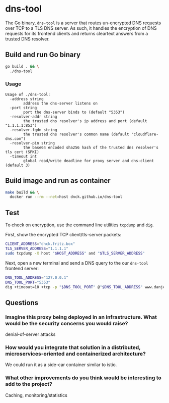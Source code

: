 # dns-tool

The Go binary, `dns-tool` is a server that routes un-encrypted DNS requests over
TCP to a TLS DNS server. As such, it handles the encryption of DNS requests for
its frontend clients and returns cleartext answers from a trusted DNS resolver.

## Build and run Go binary

```bash
go build . && \
  ./dns-tool
```

### Usage
```
Usage of ./dns-tool:
  -address string
    	address the dns-server listens on 
  -port string
    	port the dns-server binds to (default "5353")
  -resolver-addr string
    	the trusted dns resolver's ip address and port (default "1.1.1.1:853")
  -resolver-fqdn string
    	the trusted dns resolver's common name (default "cloudflare-dns.com")
  -resolver-pin string
    	the base64 encoded sha256 hash of the trusted dns resolver's tls cert (SPKI)
  -timeout int
    	global read/write deadline for proxy server and dns-client (default 3)
```

## Build image and run as container

```bash
make build && \
  docker run --rm --net=host dnck.github.io/dns-tool
```

## Test

To check on encryption, use the command line utilities `tcpdump` and `dig`.

First, show the encrypted TCP client/tls-server packets:

```bash
CLIENT_ADDRESS="dnck.fritz.box"
TLS_SERVER_ADDRESS="1.1.1.1"
sudo tcpdump -X host "$HOST_ADDRESS" and "$TLS_SERVER_ADDRESS"
```

Next, open a new terminal and send a DNS query to the our `dns-tool` frontend
server:

```bash
DNS_TOOL_ADDRESS="127.0.0.1"
DNS_TOOL_PORT="5353"
dig +timeout=10 +tcp -p "$DNS_TOOL_PORT" @"$DNS_TOOL_ADDRESS" www.danjcook.com
```

## Questions

### Imagine this proxy being deployed in an infrastructure. What would be the security concerns you would raise?

denial-of-server attacks

### How would you integrate that solution in a distributed, microservices-oriented and containerized architecture?

We could run it as a side-car container similar to istio.

### What other improvements do you think would be interesting to add to the project?

Caching, monitoring/statistics